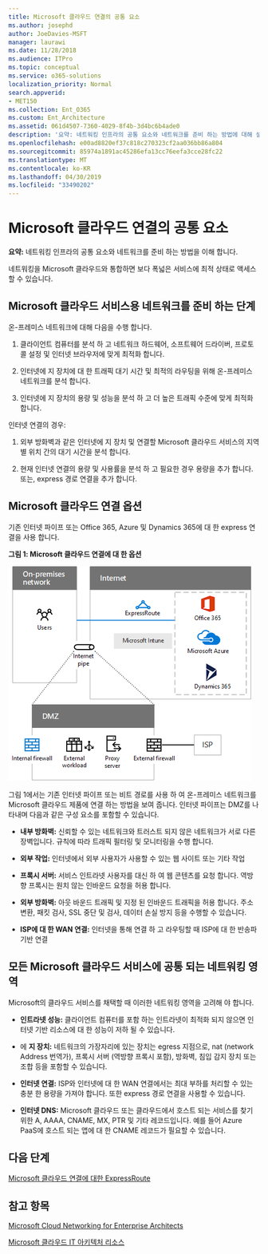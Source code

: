 ```yaml
---
title: Microsoft 클라우드 연결의 공통 요소
ms.author: josephd
author: JoeDavies-MSFT
manager: laurawi
ms.date: 11/28/2018
ms.audience: ITPro
ms.topic: conceptual
ms.service: o365-solutions
localization_priority: Normal
search.appverid:
- MET150
ms.collection: Ent_O365
ms.custom: Ent_Architecture
ms.assetid: 061d4507-7360-4029-8f4b-3d4bc6b4ade0
description: '요약: 네트워킹 인프라의 공통 요소와 네트워크를 준비 하는 방법에 대해 설명 합니다.'
ms.openlocfilehash: e00ad8820ef37c818c270323cf2aa036bb86a804
ms.sourcegitcommit: 85974a1891ac45286efa13cc76eefa3cce28fc22
ms.translationtype: MT
ms.contentlocale: ko-KR
ms.lasthandoff: 04/30/2019
ms.locfileid: "33490202"
---
```

# <a name="common-elements-of-microsoft-cloud-connectivity"></a>Microsoft 클라우드 연결의 공통 요소

 **요약:** 네트워킹 인프라의 공통 요소와 네트워크를 준비 하는 방법을 이해 합니다.
  
네트워킹을 Microsoft 클라우드와 통합하면 보다 폭넓은 서비스에 최적 상태로 액세스할 수 있습니다.
  
## <a name="steps-to-prepare-your-network-for-microsoft-cloud-services"></a>Microsoft 클라우드 서비스용 네트워크를 준비 하는 단계
<a name="steps"> </a>

온-프레미스 네트워크에 대해 다음을 수행 합니다.
  
1. 클라이언트 컴퓨터를 분석 하 고 네트워크 하드웨어, 소프트웨어 드라이버, 프로토콜 설정 및 인터넷 브라우저에 맞게 최적화 합니다.
    
2. 인터넷에 지 장치에 대 한 트래픽 대기 시간 및 최적의 라우팅을 위해 온-프레미스 네트워크를 분석 합니다.
    
3. 인터넷에 지 장치의 용량 및 성능을 분석 하 고 더 높은 트래픽 수준에 맞게 최적화 합니다.
    
인터넷 연결의 경우:
  
1. 외부 방화벽과 같은 인터넷에 지 장치 및 연결할 Microsoft 클라우드 서비스의 지역별 위치 간의 대기 시간을 분석 합니다.
    
2. 현재 인터넷 연결의 용량 및 사용률을 분석 하 고 필요한 경우 용량을 추가 합니다. 또는, express 경로 연결을 추가 합니다.
    
## <a name="microsoft-cloud-connectivity-options"></a>Microsoft 클라우드 연결 옵션
<a name="steps"> </a>

기존 인터넷 파이프 또는 Office 365, Azure 및 Dynamics 365에 대 한 express 연결을 사용 합니다.
  
**그림 1: Microsoft 클라우드 연결에 대 한 옵션**

![그림 1: Microsoft 클라우드 연결에 대 한 옵션](media/Network-Poster/CommonElements.png)

  
그림 1에서는 기존 인터넷 파이프 또는 비트 경로를 사용 하 여 온-프레미스 네트워크를 Microsoft 클라우드 제품에 연결 하는 방법을 보여 줍니다. 인터넷 파이프는 DMZ를 나타내며 다음과 같은 구성 요소를 포함할 수 있습니다.
  
- **내부 방화벽:** 신뢰할 수 있는 네트워크와 트러스트 되지 않은 네트워크가 서로 다른 장벽입니다. 규칙에 따라 트래픽 필터링 및 모니터링을 수행 합니다.
    
- **외부 작업:** 인터넷에서 외부 사용자가 사용할 수 있는 웹 사이트 또는 기타 작업
    
- **프록시 서버:** 서비스 인트라넷 사용자를 대신 하 여 웹 콘텐츠를 요청 합니다. 역방향 프록시는 원치 않는 인바운드 요청을 허용 합니다.
    
- **외부 방화벽:** 아웃 바운드 트래픽 및 지정 된 인바운드 트래픽을 허용 합니다. 주소 변환, 패킷 검사, SSL 중단 및 검사, 데이터 손실 방지 등을 수행할 수 있습니다.
    
- **ISP에 대 한 WAN 연결:** 인터넷을 통해 연결 하 고 라우팅할 때 ISP에 대 한 반송파 기반 연결
    
## <a name="areas-of-networking-common-to-all-microsoft-cloud-services"></a>모든 Microsoft 클라우드 서비스에 공통 되는 네트워킹 영역
<a name="steps"> </a>

Microsoft의 클라우드 서비스를 채택할 때 이러한 네트워킹 영역을 고려해 야 합니다.
  
- **인트라넷 성능:** 클라이언트 컴퓨터를 포함 하는 인트라넷이 최적화 되지 않으면 인터넷 기반 리소스에 대 한 성능이 저하 될 수 있습니다.
    
- 에 **지 장치:** 네트워크의 가장자리에 있는 장치는 egress 지점으로, nat (network Address 번역가), 프록시 서버 (역방향 프록시 포함), 방화벽, 침입 감지 장치 또는 조합 등을 포함할 수 있습니다.
    
- **인터넷 연결:** ISP와 인터넷에 대 한 WAN 연결에서는 최대 부하를 처리할 수 있는 충분 한 용량을 가져야 합니다. 또한 express 경로 연결을 사용할 수 있습니다.
    
- **인터넷 DNS:** Microsoft 클라우드 또는 클라우드에서 호스트 되는 서비스를 찾기 위한 A, AAAA, CNAME, MX, PTR 및 기타 레코드입니다. 예를 들어 Azure PaaS에 호스트 되는 앱에 대 한 CNAME 레코드가 필요할 수 있습니다.
    

## <a name="next-step"></a>다음 단계

[Microsoft 클라우드 연결에 대한 ExpressRoute](expressroute-for-microsoft-cloud-connectivity.md)

## <a name="see-also"></a>참고 항목

<a name="steps"> </a>

[Microsoft Cloud Networking for Enterprise Architects](microsoft-cloud-networking-for-enterprise-architects.md)
  
[Microsoft 클라우드 IT 아키텍처 리소스](microsoft-cloud-it-architecture-resources.md)


